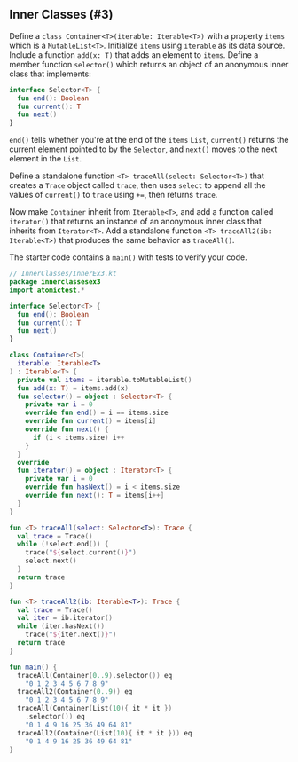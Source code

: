 ## Inner Classes (#3)

Define a `class Container<T>(iterable: Iterable<T>)` with a property `items`
which is a `MutableList<T>`. Initialize `items` using `iterable` as its data
source. Include a function `add(x: T)` that adds an element to `items`. Define
a member function `selector()` which returns an object of an anonymous inner
class that implements:

```kotlin
interface Selector<T> {
  fun end(): Boolean
  fun current(): T
  fun next()
}
```

`end()` tells whether you're at the end of the `items` `List`, `current()`
returns the current element pointed to by the `Selector`, and `next()` moves
to the next element in the `List`.

Define a standalone function `<T> traceAll(select: Selector<T>)` that creates a
`Trace` object called `trace`, then uses `select` to append all the values of
`current()` to `trace` using `+=`, then returns `trace`.

Now make `Container` inherit from `Iterable<T>`, and add a function called
`iterator()` that returns an instance of an anonymous inner class that inherits
from `Iterator<T>`. Add a standalone function `<T> traceAll2(ib: Iterable<T>)`
that produces the same behavior as `traceAll()`.

The starter code contains a `main()` with tests to verify your code.

```kotlin
// InnerClasses/InnerEx3.kt
package innerclassesex3
import atomictest.*

interface Selector<T> {
  fun end(): Boolean
  fun current(): T
  fun next()
}

class Container<T>(
  iterable: Iterable<T>
) : Iterable<T> {
  private val items = iterable.toMutableList()
  fun add(x: T) = items.add(x)
  fun selector() = object : Selector<T> {
    private var i = 0
    override fun end() = i == items.size
    override fun current() = items[i]
    override fun next() {
      if (i < items.size) i++
    }
  }
  override
  fun iterator() = object : Iterator<T> {
    private var i = 0
    override fun hasNext() = i < items.size
    override fun next(): T = items[i++]
  }
}

fun <T> traceAll(select: Selector<T>): Trace {
  val trace = Trace()
  while (!select.end()) {
    trace("${select.current()}")
    select.next()
  }
  return trace
}

fun <T> traceAll2(ib: Iterable<T>): Trace {
  val trace = Trace()
  val iter = ib.iterator()
  while (iter.hasNext())
    trace("${iter.next()}")
  return trace
}

fun main() {
  traceAll(Container(0..9).selector()) eq
    "0 1 2 3 4 5 6 7 8 9"
  traceAll2(Container(0..9)) eq
    "0 1 2 3 4 5 6 7 8 9"
  traceAll(Container(List(10){ it * it })
    .selector()) eq
    "0 1 4 9 16 25 36 49 64 81"
  traceAll2(Container(List(10){ it * it })) eq
    "0 1 4 9 16 25 36 49 64 81"
}
```
